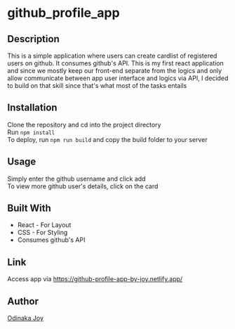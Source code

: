 # github_profile_app

## Description
This is a simple application where users can create cardlist of registered users on github. It consumes github's API. This is my first react application and since we mostly keep our front-end separate from the logics and only allow communicate between app user interface and logics via API, I decided to build on that skill since that's what most of the tasks entails
## Installation
Clone the repository and cd into the project directory  
Run `npm install`     
To deploy, run `npm run build` and copy the build folder to your server      

## Usage
Simply enter the github username and click add   
To view more github user's details, click on the card

## Built With
* React - For Layout 
* CSS - For Styling 
* Consumes github's API   

## Link
Access app via https://github-profile-app-by-joy.netlify.app/

## Author
[Odinaka Joy](http://dinakajoy.com)
